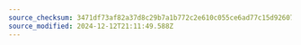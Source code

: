 ```yaml
---
source_checksum: 3471df73af82a37d8c29b7a1b772c2e610c055ce6ad77c15d92607468d094442
source_modified: 2024-12-12T21:11:49.588Z
---
```


